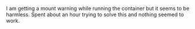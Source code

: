 I am getting a mount warning while running the container but it seems to be harmless.
Spent about an hour trying to solve this and nothing seemed to work.
